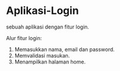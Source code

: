# Aplikasi-Login
sebuah aplikasi dengan fitur login.

Alur fitur login:
1. Memasukkan nama, email dan password.
2. Memvalidasi masukan.
3. Menampilkan halaman home.

